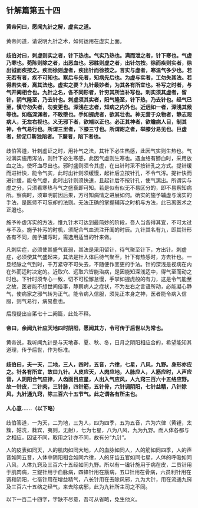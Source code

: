 ## 针解篇第五十四

#### 黄帝问曰，愿闻九针之解，虚实之道。

黄帝问道，请说明九针之术，如何运用在虚实上面。

#### 歧伯对曰，刺虚则实之者，针下热也。气实乃热也。满而泄之者，针下寒也。气虚乃寒也。菀陈则除之者，出恶血也。邪胜则虚之者，出针勿按。徐而疾则实者，徐出钺而疾按之。疾而徐则虚者，疾出针而徐按之。言实与虚者，寒温气多少也。若无若有者，疾不可知也。察后与先者，知病先后也。为虚与实者，工勿失其法。若得若失者，离其法也。虚实之要？九针最妙者，为其各有所宜也。补写之时者，与气开阖相合也。九针之名，各不同形者，针穷其所当补写也。刺实须其虚者，留针，阴气隆至，乃去针也。刺虚须其实者，阳气隆至，针下热，乃去针也。经气已至，愼守勿失者，勿变更也。深浅在志者，知病之内外也。近远如一者，深浅其候等也。如临深渊者，不敢堕也。手如握虎者，欲其壮也。神无营于众物者，静志观病人，无左右视也。义无邪下者，欲端以正也。必正其神者，欲瞻病人目，制其神，令气易行也。所谓三里者，下膝三寸也。所谓跗之者，举膝分易见也。巨虚者，矫足□靳独陷者。下廉者，陷下者也。

歧伯答道，针刺虚证之时，用补气之法，其针下必生热感，此因气实则生热也。气过满实施用泻法，则针下必生寒感，此因气虚则生寒也。遇血络有鬰血时，采用放血之法，使坏血尽出也。邪时盛则须令其虚，在出针时采不按针孔之方式。提针缓而进针快，能令气实，此时出针则须缓慢，起针后立按针孔，不令气泻。提针快而进针缓，能令气虚，此时出针则须快速，且起针后不按针孔，使气漓出。所谓实与虚之分，只须看寒热与气之盛衰即可知。若是似有似无不易区分的，即不易察知病所。察病时，须审明前因后果，方可知病情之进展如何。确实的施予辅虚与漓实的手法，是医师不可忘却的法则。无法正确的掌握辅泻之时机与方法，此已离医术之正遒也。

施予补虚泻实的方法，惟九针术可达到最简妙的阶段，吾人当各得其宜，不可太过与不及。施予补泻的时机，须配合气血流注开阖的时辰。九针其名有九，即其针形各有不同，施予捕泻时，需选用适当的针来做。

凡刺实症，必须使其盛气衰弱，其法是采用留针，待气聚至针下，方出针。刺虚症，必须使其气盛起来，其法是针入体后待气聚至，针下有热感时，方去针也。一旦经脉之气到时，千万紧守不可失去，不随便作变更的手法。针的深浅是视病在内在外而适时决定的。近取穴、远取穴皆能治病，是因能知深浅适中，得气至而动之时也。下针时须专心一致，切不可松懈怠慢，手掌如握虎般的有力，这是令气能至之故，医者能不想世间俗事，静察病人之症状，不为左右之言语所动，必能凝心静气，使病家之邪气转为正气。能令病入信服，须先正本身之神，医者能令病入信服，则气易行，病易愈也。

后段疑出自笫七十二阙篇，此处不释。

#### 帝曰，余闻九针应天地四时阴阳，愿闻其方，令可传于后世以为常也。

黄帝说，我听闻九针是与天地春、夏、秋、冬，日月之阴阳相应合的，希望能知其道理，传予后世，作为标准。

#### 歧伯曰，夫一天，二地，三人，四时，五音，六律，七星，八风，九野。身形亦应之。针各有所宜，故曰九针。人皮应天，人肉应地，人脉应人，人筋应时，人声应音，人阴阳合气应律，人齿面目应星，人出入气应风，人九窍三百六十五络应野。故一针皮，二针肉，三针脉，四针筋，五针骨，六针调阴阳，七针益精，八针除风，九针通九窍，除三百六十五节气。此之谓各有所主也。

#### 人心意……（以下略）

歧伯答道，一为天，二为地，三为人，四为四季，五为五音，六为六律（黄锺，太簇，姑洗，蕤宾，夷则，无射），七为七星，八为八风，九为九野。而人体各都与之相应，因证不同，取用之针亦不同，故有分“九针”。

人的皮表如同天，人的肌肉如同大地，人的血脉如同人，人的筋如同四季，人的声音如同五音，人体中阴阳相合如同六律，人的牙齿五官如同七星，人体的呼吸如同八风，人体九窍及三百六十五经如同九野。所以有一镵针施用于病在皮，二员针用于肌肉病，三鍉针用于血脉病，四锋针用在筋病，五□针用在骨病，六员利针用在调和阴阳，七亳针用在增益精气，八长针用在去除风邪，九为大针，用在流通九窍及三百六十五络之经气，来去除病邪，此为九针所主司之不同。

以下一百二十四字，字缺不尽意，吾可从省略，免生他义。